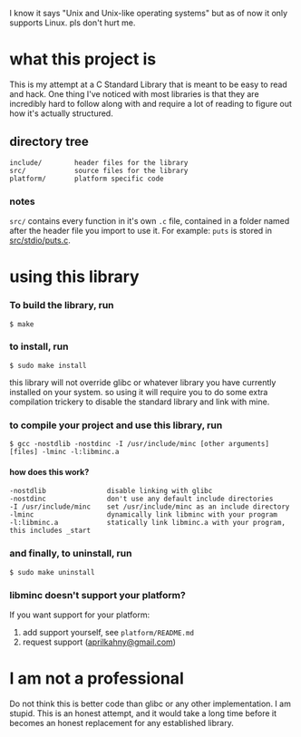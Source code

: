 I know it says "Unix and Unix-like operating systems" but as of now it only supports Linux. pls don't hurt me.

# what this project is
This is my attempt at a C Standard Library that is meant to be easy to read and hack.
One thing I've noticed with most libraries is that they are incredibly hard to follow along with and require a lot of reading to figure out how it's actually structured.

## directory tree
```
include/        header files for the library
src/            source files for the library
platform/       platform specific code
```

### notes
`src/` contains every function in it's own `.c` file, contained in a folder named after the header file you import to use it. For example: `puts` is stored in [src/stdio/puts.c](src/stdio/puts.c).

# using this library
### To build the library, run
```console
$ make
```

### to install, run
```console
$ sudo make install
```
this library will not override glibc or whatever library you have currently installed on your system. so using it will require you to do some extra compilation trickery to disable the standard library and link with mine.

### to compile your project and use this library, run
```console
$ gcc -nostdlib -nostdinc -I /usr/include/minc [other arguments] [files] -lminc -l:libminc.a
```

#### how does this work?
```
-nostdlib               disable linking with glibc
-nostdinc               don't use any default include directories
-I /usr/include/minc    set /usr/include/minc as an include directory
-lminc                  dynamically link libminc with your program
-l:libminc.a            statically link libminc.a with your program, this includes _start
```

### and finally, to uninstall, run
```console
$ sudo make uninstall
```

### libminc doesn't support your platform?
If you want support for your platform:
 1. add support yourself, see `platform/README.md`
 2. request support (aprilkahny@gmail.com)

# I am not a professional
Do not think this is better code than glibc or any other implementation. I am stupid. This is an honest attempt, and it would take a long time before it becomes an honest replacement for any established library.
